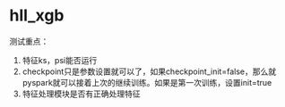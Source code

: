 # hll_xgb

测试重点：
1. 特征ks，psi能否运行
2. checkpoint只是参数设置就可以了，如果checkpoint_init=false，那么就pyspark就可以接着上次的继续训练。如果是第一次训练，设置init=true
3. 特征处理模块是否有正确处理特征



